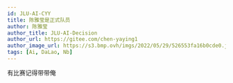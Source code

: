 ```yaml
---
id: JLU-AI-CYY
title: 陈雅莹是正式队员
author: 陈雅莹
author_title: JLU-AI-Decision
author_url: https://gitee.com/chen-yaying1
author_image_url: https://s3.bmp.ovh/imgs/2022/05/29/526553fa16b0cde0.jpg
tags: [Ai, DaLao, Nb]
---
```


有比赛记得带带俺
